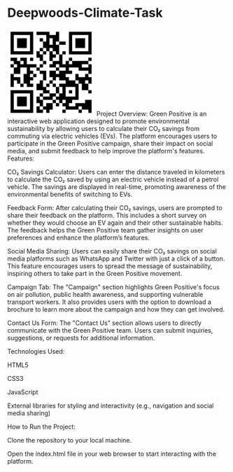 # Deepwoods-Climate-Task
<img src = "qrcode.png" alt ="scan the code" width ="200px">
Project Overview: Green Positive is an interactive web application designed to promote environmental sustainability by allowing users to calculate their CO₂ savings from commuting via electric vehicles (EVs). The platform encourages users to participate in the Green Positive campaign, share their impact on social media, and submit feedback to help improve the platform's features.
Features:

CO₂ Savings Calculator: Users can enter the distance traveled in kilometers to calculate the CO₂ saved by using an electric vehicle instead of a petrol vehicle. The savings are displayed in real-time, promoting awareness of the environmental benefits of switching to EVs.

Feedback Form: After calculating their CO₂ savings, users are prompted to share their feedback on the platform. This includes a short survey on whether they would choose an EV again and their other sustainable habits. The feedback helps the Green Positive team gather insights on user preferences and enhance the platform’s features.

Social Media Sharing: Users can easily share their CO₂ savings on social media platforms such as WhatsApp and Twitter with just a click of a button. This feature encourages users to spread the message of sustainability, inspiring others to take part in the Green Positive movement.

Campaign Tab: The "Campaign" section highlights Green Positive's focus on air pollution, public health awareness, and supporting vulnerable transport workers. It also provides users with the option to download a brochure to learn more about the campaign and how they can get involved.

Contact Us Form: The "Contact Us" section allows users to directly communicate with the Green Positive team. Users can submit inquiries, suggestions, or requests for additional information.

Technologies Used:

HTML5

CSS3

JavaScript

External libraries for styling and interactivity (e.g., navigation and social media sharing)

How to Run the Project:

Clone the repository to your local machine.

Open the index.html file in your web browser to start interacting with the platform.
